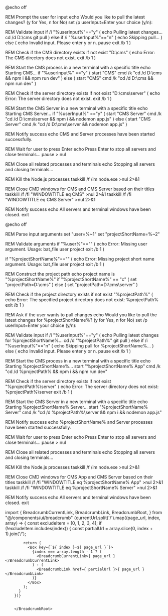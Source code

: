 @echo off

REM Prompt the user for input
echo Would you like to pull the latest changes? (y for Yes, n for No)
set /p userInput=Enter your choice (y/n): 

REM Validate input
if /i "%userInput%"=="y" (
    echo Pulling latest changes...
    cd /d D:\cms
    git pull
) else if /i "%userInput%"=="n" (
    echo Skipping pull...
) else (
    echo Invalid input. Please enter y or n.
    pause
    exit /b 1
)

REM Check if the CMS directory exists
if not exist "D:\cms" (
    echo Error: The CMS directory does not exist.
    exit /b 1
)

REM Start the CMS process in a new terminal with a specific title
echo Starting CMS...
if "%userInput%" =="y" (
start "CMS" cmd /k "cd /d D:\cms && npm i && npm run dev"
)  else (
start "CMS" cmd /k "cd /d D:\cms && npm run dev"
)

REM Check if the server directory exists
if not exist "D:\cms\server" (
    echo Error: The server directory does not exist.
    exit /b 1
)

REM Start the CMS Server in a new terminal with a specific title
echo Starting CMS Server...
if "%userInput%" =="y" (
start "CMS Server" cmd /k "cd /d D:\cms\server && npm i && nodemon app.js"
)  else (
start "CMS Server" cmd /k "cd /d D:\cms\server && nodemon app.js"
)

REM Notify success
echo CMS and Server processes have been started successfully.

REM Wait for user to press Enter
echo Press Enter to stop all servers and close terminals...
pause > nul

REM Close all related processes and terminals
echo Stopping all servers and closing terminals...

REM Kill the Node.js processes
taskkill /f /im node.exe >nul 2>&1

REM Close CMD windows for CMS and CMS Server based on their titles
taskkill /f /fi "WINDOWTITLE eq CMS" >nul 2>&1
taskkill /f /fi "WINDOWTITLE eq CMS Server" >nul 2>&1

REM Notify success
echo All servers and terminal windows have been closed.
exit








@echo off

REM Parse input arguments
set "user=%~1"
set "projectShortName=%~2"

REM Validate arguments
if "%user%"=="" (
    echo Error: Missing user argument. Usage: bat_file user project
    exit /b 1
)

if "%projectShortName%"=="" (
    echo Error: Missing project short name argument. Usage: bat_file user project
    exit /b 1
)

REM Construct the project path
echo project name is "%projectShortName%"
if "%projectShortName%" == "c" (
    set "projectPath=D:\cms"
) else (
    set "projectPath=D:\cms\server"
)

REM Check if the project directory exists
if not exist "%projectPath%" (
    echo Error: The specified project directory does not exist: %projectPath%
    exit /b 1
)

REM Ask if the user wants to pull changes
echo Would you like to pull the latest changes for %projectShortName%? (y for Yes, n for No)
set /p userInput=Enter your choice (y/n): 

REM Validate input
if /i "%userInput%"=="y" (
    echo Pulling latest changes for %projectShortName%...
    cd /d "%projectPath%"
    git pull
) else if /i "%userInput%"=="n" (
    echo Skipping pull for %projectShortName%...
) else (
    echo Invalid input. Please enter y or n.
    pause
    exit /b 1
)

REM Start the CMS process in a new terminal with a specific title
echo Starting %projectShortName%...
start "%projectShortName% App" cmd /k "cd /d %projectPath% && npm i && npm run dev"

REM Check if the server directory exists
if not exist "%projectPath%\server" (
    echo Error: The server directory does not exist: %projectPath%\server
    exit /b 1
)

REM Start the CMS Server in a new terminal with a specific title
echo Starting %projectShortName% Server...
start "%projectShortName% Server" cmd /k "cd /d %projectPath%\server && npm i && nodemon app.js"

REM Notify success
echo %projectShortName% and Server processes have been started successfully.

REM Wait for user to press Enter
echo Press Enter to stop all servers and close terminals...
pause > nul

REM Close all related processes and terminals
echo Stopping all servers and closing terminals...

REM Kill the Node.js processes
taskkill /f /im node.exe >nul 2>&1

REM Close CMD windows for CMS App and CMS Server based on their titles
taskkill /f /fi "WINDOWTITLE eq %projectShortName% App" >nul 2>&1
taskkill /f /fi "WINDOWTITLE eq %projectShortName% Server" >nul 2>&1

REM Notify success
echo All servers and terminal windows have been closed.
exit






import {
  BreadcrumbCurrentLink,
  BreadcrumbLink,
  BreadcrumbRoot,
} from "@/components/ui/breadcrumb"
        <BreadcrumbRoot mx={2} size="lg">
        {currentUrl.split('/').map((page_url, index, array) => {
          const excludeItem = [0, 1, 2, 3, 4];
          if (!excludeItem.includes(index)) {
            const partialUrl = array.slice(0, index + 1).join('/');

            return (
              <Box key={`${ index }-${ page_url }`}>
                {index === array.length - 1 ? (
                  <BreadcrumbCurrentLink>{ page_url }</BreadcrumbCurrentLink>
                ) : (
                  <BreadcrumbLink href={ partialUrl }>{ page_url }</BreadcrumbLink>
                )}
              </Box>
            );
          }
        })}


        </BreadcrumbRoot>
    